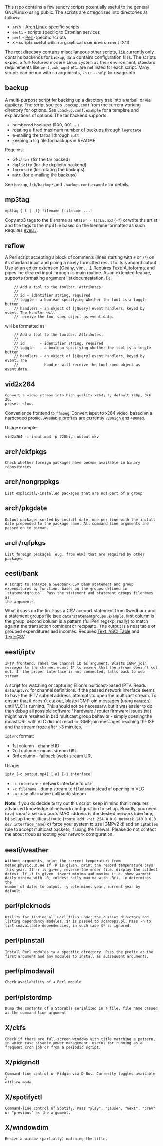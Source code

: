
This repo contains a few sundry scripts potentially useful to the general
GNU/Linux-using public. The scripts are categorized into directories as follows:

* `arch` - [Arch Linux](http://archlinux.org)-specific scripts
* `eesti` - scripts specific to Estonian services
* `perl` - [Perl](https://www.perl.org/)-specific scripts
* `X` - scripts useful within a graphical user environment (X11)

The root directory contains miscellaneous other scripts, `lib` currently only
contains backends for `backup`, `data` contains configuration files. The scripts
expect a full-featured modern Linux system as their environment; standard
requirements like `perl`, `awk`, `wget` etc. are not listed for each script.
Many scripts can be run with no arguments, `-h` or `--help` for usage info.

## backup

A multi-purpose script for backing up a directory tree into a tarball or via
[duplicity](http://duplicity.nongnu.org/). The script sources `.backup.conf`
from the current working directory for options. See `.backup.conf.example` for a
template and explanations of options. The tar backend supports

* numbered backups (000, 001, ...)
* rotating a fixed maximum number of backups through `logrotate`
* e-mailing the tarball through `mutt`
* keeping a log file for backups in README

Requires:

* GNU `tar` (for the tar backed)
* `duplicity` (for the duplicity backend)
* `logrotate` (for rotating the backups)
* `mutt` (for e-mailing the backups)

See `backup`, `lib/backup*` and `.backup.conf.example` for details.

## mp3tag

```
mp3tag {-t | -f} filename [filename ...]
```

Copy mp3 tags to the filename as `ARTIST - TITLE.mp3` (`-f`) or write the artist
and title tags to the mp3 file based on the filename formatted as such. Requires
[eyeD3](http://eyed3.nicfit.net/).

## reflow

A Perl script accepting a block of comments (lines starting with `#` or `//`)
on its standard input and piping a nicely formatted result to its standard
output.  Use as an editor extension (Geany, vim, ...). Requires
[Text::Autoformat](http://search.cpan.org/~neilb/Text-Autoformat-1.73/lib/Text/Autoformat.pm)
and pipes the cleaned input through its main routine.  As an extended feature,
supports formatting argument list documentation, i.e.

```
	// Add a tool to the toolbar. Attributes:
	//
	// id - identifier string, required
	// toggle - a boolean specifying whether the tool is a toggle button
	// handlers - an object of [jQuery] event handlers, keyed by event. The handler will 
	// receive the tool spec object as event.data.
```

will be formatted as

```
	// Add a tool to the toolbar. Attributes:
	// 
	// id       - identifier string, required
	// toggle   - a boolean specifying whether the tool is a toggle button
	// handlers - an object of [jQuery] event handlers, keyed by event. The 
	//            handler will receive the tool spec object as event.data.
```

## vid2x264

```
Convert a video stream into high quality x264; by default 720p, CRF 20, 
preset: slow.
```

Convenience frontend to `ffmpeg`. Convert input to x264 video, based on a
hardcoded profile. Available profiles are currently `720high` and `480med`.

Usage example:

`vid2x264 -i input.mp4 -p 720high output.mkv`

## arch/ckfpkgs

```
Check whether foreign packages have become available in binary 
repositories
```

## arch/nongrppkgs

```
List explicitly-installed packages that are not part of a group
```

## arch/pkgdate

```
Output packages sorted by install date, one per line with the install 
date prepended to the package name. All command line arguments are 
passed on to pacman.
```

## arch/rqfpkgs

```
List foreign packages (e.g. from AUR) that are required by other 
packages
```

## eesti/bank

```
A script to analyze a Swedbank CSV bank statement and group 
expenditures by function, based on the groups defined in 
`statementgroups`. Pass the statement and statement groups filenames as 
the arguments.
```

What it says on the tin. Pass a CSV account statement from Swedbank and a
statement groups file (see `data/statementgroups.example`, first column is the
group, second column is a pattern (full Perl regexp, really) to match against
the transaction comment or recipient). The output is a neat table of grouped
expenditures and incomes. Requires
[Text::ASCIITable](http://search.cpan.org/~lunatic/Text-ASCIITable-0.20/lib/Text/ASCIITable.pm)
and [Text::CSV](http://search.cpan.org/~makamaka/Text-CSV-1.33/lib/Text/CSV.pm).

## eesti/iptv

```
IPTV frontend. Takes the channel ID as argument. Blasts IGMP join 
messages to the channel mcast IP to ensure that the stream doesn't cut 
out. If the proper interface is not connected, falls back to web stream.
```

A script for watching or capturing Elion's multicast-based IPTV. Reads
`data/iptvrc` for channel definitions. If the passed network interface seems to
have the IPTV subnet address, attempts to open the multicast stream. To ensure
that it doesn't cut out, blasts IGMP join messages (using `nemesis`) until VLC
is running. This should not be necessary, but it was easier to do than debug all
possible software / hardware / router firmware issues that might have resulted
in bad multicast group behavior - simply opening the mcast URL with VLC did not
result in IGMP join messages reaching the ISP and the stream froze after ~3
minutes.

`iptvrc` format:

* 1st column - channel ID
* 2nd column - mcast stream URL
* 3rd column - fallback (web) stream URL

Usage:

```
iptv [-c output.mp4] [-a] [-i interface]
```

* `-i interface` - network interface to use
* `-c filename` - dump stream to `filename` instead of opening in VLC
* `-a` - use alternative (fallback) stream

__Note:__ If you do decide to try out this script, keep in mind that it requires
advanced knowledge of network configuration to set up. Broadly, you need to a)
spoof a set-top box's MAC address to the desired network interface, b) set up
the multicast route (`route add -net 224.0.0.0 netmask 240.0.0.0 dev
interface_name`) c) force your system to use IGMPv2 d) add an `iptables` rule to
accept multicast packets, if using the firewall. Please do not contact me about
troubleshooting your network configuration.

## eesti/weather

```
Without arguments, print the current temperature from 
meteo.physic.ut.ee If -R is given, print the record temperature days 
this year. If -r is given, reverse the order (i.e. display the coldest 
dates). If -i is given, invert minima and maxima (i.e. show warmest 
daily minima with -R, coldest daily maxima with -Rr). -n determines the 
number of dates to output. -y determines year, current year by default.
```

## perl/plckmods

```
Utility for finding all Perl files under the current directory and 
listing dependency modules. $* is passed to scandeps.pl. Pass -n to 
list unavailable dependencies, in such case $* is ignored.
```

## perl/plinstall

```
Install Perl modules to a specific directory. Pass the prefix as the 
first argument and any modules to install as subsequent arguments.
```

## perl/plmodavail

```
Check availability of a Perl module
```

## perl/plstordmp

```
Dump the contents of a Storable serialized in a file, file name passed 
as the command line argument
```

## X/ckfs

```
Check if there are full-screen windows with title matching a pattern, 
in which case disable power management. Useful for running as a 
frequent cron job or from a periodic script.
```

## X/pidginctl

```
Command-line control of Pidgin via D-Bus. Currently toggles available / 
offline mode.
```

## X/spotifyctl

```
Command-line control of Spotify. Pass "play", "pause", "next", "prev" 
or "previous" as the argument.
```

## X/windowdim

```
Resize a window (partially) matching the title.
```

